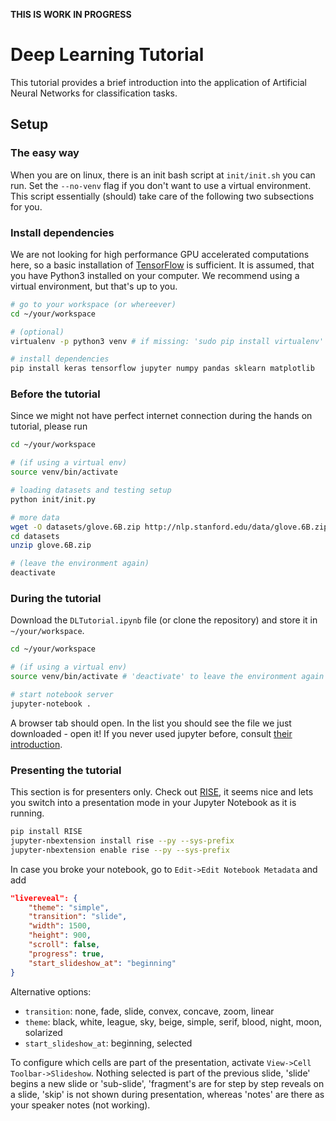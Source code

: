 **THIS IS WORK IN PROGRESS**

# Deep Learning Tutorial
This tutorial provides a brief introduction into the application of Artificial Neural Networks for classification tasks.  


## Setup
### The easy way
When you are on linux, there is an init bash script at `init/init.sh` you can run. Set the `--no-venv` flag if you don't want to use a virtual environment. This script essentially (should) take care of the following two subsections for you.

### Install dependencies
We are not looking for high performance GPU accelerated computations here, so a basic installation of [TensorFlow](https://www.tensorflow.org/) is sufficient. It is assumed, that you have Python3 installed on your computer. We recommend using a virtual environment, but that's up to you.

```bash
# go to your workspace (or whereever)
cd ~/your/workspace

# (optional)
virtualenv -p python3 venv # if missing: 'sudo pip install virtualenv'

# install dependencies
pip install keras tensorflow jupyter numpy pandas sklearn matplotlib
```

### Before the tutorial
Since we might not have perfect internet connection during the hands on tutorial, please run 
```bash
cd ~/your/workspace

# (if using a virtual env)
source venv/bin/activate

# loading datasets and testing setup
python init/init.py

# more data
wget -O datasets/glove.6B.zip http://nlp.stanford.edu/data/glove.6B.zip
cd datasets
unzip glove.6B.zip

# (leave the environment again)
deactivate
```

### During the tutorial
Download the `DLTutorial.ipynb` file (or clone the repository) and store it in `~/your/workspace`.
```bash
cd ~/your/workspace

# (if using a virtual env)
source venv/bin/activate # 'deactivate' to leave the environment again

# start notebook server
jupyter-notebook .
```
A browser tab should open. In the list you should see the file we just downloaded - open it! If you never used jupyter before, consult [their introduction](http://jupyter-notebook.readthedocs.io/en/latest/notebook.html#notebook-user-interface).

### Presenting the tutorial
This section is for presenters only. Check out [RISE](https://github.com/damianavila/RISE), it seems nice and lets you switch into a presentation mode in your Jupyter Notebook as it is running.
```bash
pip install RISE
jupyter-nbextension install rise --py --sys-prefix
jupyter-nbextension enable rise --py --sys-prefix
```

In case you broke your notebook, go to `Edit->Edit Notebook Metadata` and add
```json
"livereveal": {
	"theme": "simple",
	"transition": "slide",
	"width": 1500,
	"height": 900,
	"scroll": false,
	"progress": true,
	"start_slideshow_at": "beginning"
}
```
Alternative options:
- `transition`: none, fade, slide, convex, concave, zoom, linear
- `theme`: black, white, league, sky, beige, simple, serif, blood, night, moon, solarized
- `start_slideshow_at`: beginning, selected

To configure which cells are part of the presentation, activate `View->Cell Toolbar->Slideshow`. Nothing selected is part of the previous slide, 'slide' begins a new slide or 'sub-slide', 'fragment's are for step by step reveals on a slide, 'skip' is not shown during presentation, whereas 'notes' are there as your speaker notes (not working).

